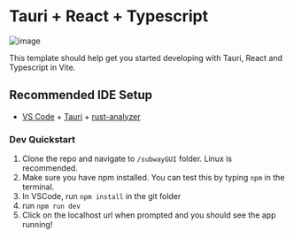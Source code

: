 # Tauri + React + Typescript


![image](https://github.com/selina-lii/subwayGUI/assets/80687346/0d6914fb-e7fa-46f9-b608-b8ded73dc5cb)

This template should help get you started developing with Tauri, React and Typescript in Vite.

## Recommended IDE Setup

- [VS Code](https://code.visualstudio.com/) + [Tauri](https://marketplace.visualstudio.com/items?itemName=tauri-apps.tauri-vscode) + [rust-analyzer](https://marketplace.visualstudio.com/items?itemName=rust-lang.rust-analyzer)

### Dev Quickstart
1. Clone the repo and navigate to `/subwayGUI` folder. Linux is recommended.
3. Make sure you have npm installed. You can test this by typing `npm` in the terminal.
4. In VSCode, run `npm install` in the git folder
5. run `npm run dev`
6. Click on the localhost url when prompted and you should see the app running!
